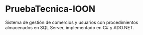 # PruebaTecnica-IOON
Sistema de gestión de comercios y usuarios con procedimientos almacenados en SQL Server, implementado en C# y ADO.NET.
